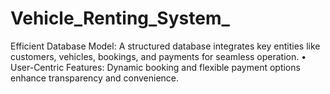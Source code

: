 # Vehicle_Renting_System_
Efficient Database Model: A structured database integrates key entities like customers, vehicles, bookings, and  payments for seamless operation.  • User-Centric Features: Dynamic booking and flexible payment options enhance transparency and  convenience. 

